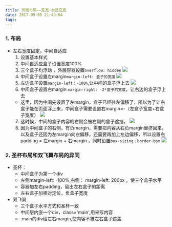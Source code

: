 ```yaml
---
title: 页面布局——定宽+自适应宽
date: 2017-09-05 21:49:04
tags:
---
```


### 1. 布局

- 左右宽度固定，中间自适应
  1. 设置基本样式
  2. 中间自适应盒子设置宽度100%
  3. 三个盒子均浮动 ，外层容器设置`overflow: hidden`
  ![](images/0904_01.jpg)
  4. 中间盒子设置左margin`margin-left: 盒子的宽度`
  ![](images/0904_02.jpg)
  5. 左边盒子设置`margin-left：-100%`,让中间的盒子浮上去
  ![](images/0904_03.jpg)
  6. 中间盒子设置右margin `margin-right: -2*盒子的宽度`，让右边的盒子浮上去
    - 这里，因为中间先设置了左margin，盒子已经往左偏移了，所以为了让右盒子能在页面浮上来，中间盒子需要设置右margin=-（左盒子宽度+右盒子宽度）
    ![](images/0904_04.jpg)
  7. 这时候，中间的盒子内容的右侧会被右侧的盒子遮挡，
  ![](images/0904_05.jpg)
  8. 因为中间盒子的右侧，有负margin，需要把内容从右负margin里挤回来，以及盒子还因为左margin向左偏移，还需要再加上左边偏移，所以设置右padding = 左margin + 右margin ，同时设置`box-sizing：border-box`
  ![](images/0904_06.jpg)

### 2. 圣杯布局和双飞翼布局的异同

- 圣杯：
  - 中间盒子为第一个div
  - 左侧margin-left: -100%,右侧： margin-left: 200px 。使三个盒子水平
  - 容器加左右padding，留出左右盒子的距离
  - 左右盒子加相对定位，负盒子宽度
- 双飞翼
  - 三个盒子水平方式和圣杯一致
  - 中间层内嵌一个div，class='main',用来写内容
  - .main的div给左右margin,使内容不被左右盒子遮盖
